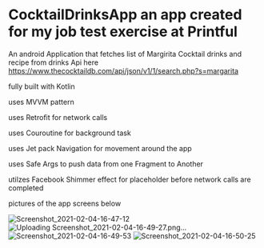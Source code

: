 # CocktailDrinksApp an app created for my job test exercise at Printful

An android Application that fetches list of Margirita Cocktail drinks and recipe from drinks Api here https://www.thecocktaildb.com/api/json/v1/1/search.php?s=margarita

fully built with Kotlin

uses MVVM pattern

uses Retrofit for network calls 

uses Couroutine for background task

uses Jet pack Navigation for movement around the app

uses Safe Args to push data from one Fragment to Another

utilzes Facebook Shimmer effect for placeholder before network calls are completed

pictures of the app screens below

![Screenshot_2021-02-04-16-47-12](https://user-images.githubusercontent.com/44091450/106928656-43af8200-66c8-11eb-98f1-02d9e8650228.png)
![Uploading Screenshot_2021-02-04-16-49-27.png…]()
![Screenshot_2021-02-04-16-49-53](https://user-images.githubusercontent.com/44091450/106928658-44e0af00-66c8-11eb-9fd5-07828c1b0397.png)
![Screenshot_2021-02-04-16-50-25](https://user-images.githubusercontent.com/44091450/106928672-47430900-66c8-11eb-82cc-1460c5400e45.png)







